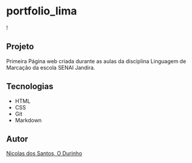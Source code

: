 # portfolio_lima

! [](./Captura%20de%20Tela%202025-02-28%20às%2008.42.32.png)

## Projeto

Primeira Página web criada durante as aulas da disciplina Linguagem de Marcação da escola SENAI Jandira.

## Tecnologias 
* HTML
* CSS
* Git
* Markdown

## Autor
[Nicolas dos Santos, O Durinho]()